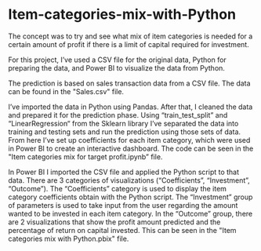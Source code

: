 # Item-categories-mix-with-Python

The concept was to try and see what mix of item categories is needed for a certain amount of profit if there is a limit of capital required for investment.

For this project, I’ve used a CSV file for the original data, Python for preparing the data, and Power BI to visualize the data from Python.

The prediction is based on sales transaction data from a CSV file. The data can be found in the "Sales.csv" file.

I’ve imported the data in Python using Pandas. After that, I cleaned the data and prepared it for the prediction phase. Using “train_test_split” and “LinearRegression“ from the Sklearn library I’ve separated the data into training and testing sets and run the prediction using those sets of data. From here I’ve set up coefficients for each item category, which were used in Power BI to create an interactive dashboard. The code can be seen in the "Item categories mix for target profit.ipynb” file.

In Power BI I imported the CSV file and applied the Python script to that data. There are 3 categories of visualizations (“Coefficients”, “Investment”, “Outcome”). The “Coefficients” category is used to display the item category coefficients obtain with the Python script. The “Investment” group of parameters is used to take input from the user regarding the amount wanted to be invested in each item category. In the “Outcome” group, there are 2 visualizations that show the profit amount predicted and the percentage of return on capital invested. This can be seen in the "Item categories mix with Python.pbix" file.
